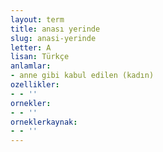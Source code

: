 ```yaml
---
layout: term
title: anası yerinde
slug: anasi-yerinde
letter: A
lisan: Türkçe
anlamlar:
- anne gibi kabul edilen (kadın)
ozellikler:
- - ''
ornekler:
- - ''
orneklerkaynak:
- - ''
---
```

